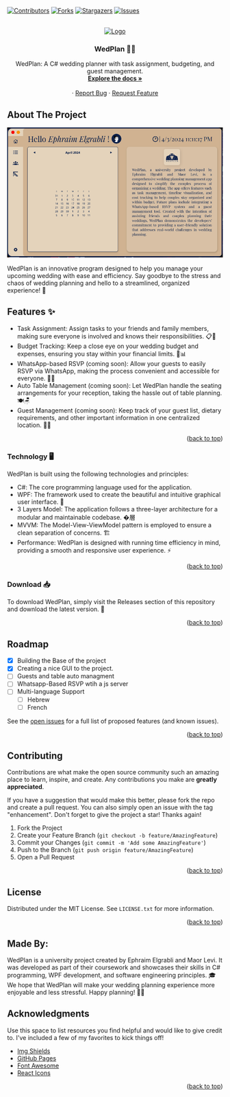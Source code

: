 <a name="readme-top"></a>
[![Contributors][contributors-shield]][contributors-url]
[![Forks][forks-shield]][forks-url]
[![Stargazers][stars-shield]][stars-url]
[![Issues][issues-shield]][issues-url]

<br />
<div align="center">
  <a href="https://github.com/EphraimElgrabli/dotNet5784_1981_1074">
    <img src="images/logo.png" alt="Logo" width="80" height="80">
  </a>

  <h3 align="center">WedPlan 👰🤵</h3>

  <p align="center">
    WedPlan: A C# wedding planner with task assignment, budgeting, and guest management. 
    <br />
    <a href="https://github.com/EphraimElgrabli/dotNet5784_1981_1074"><strong>Explore the docs »</strong></a>
    <br />
    <br />
    ·
    <a href="https://github.com/EphraimElgrabli/dotNet5784_1981_1074/issues/new?labels=bug&template=bug-report---.md">Report Bug</a>
    ·
    <a href="https://github.com/EphraimElgrabli/dotNet5784_1981_1074/issues/new?labels=enhancement&template=feature-request---.md">Request Feature</a>
  </p>
</div>


<!-- ABOUT THE PROJECT -->
## About The Project

[![Product Name Screen Shot][product-screenshot]](https://example.com)

WedPlan is an innovative program designed to help you manage your upcoming wedding with ease and efficiency. Say goodbye to the stress and chaos of wedding planning and hello to a streamlined, organized experience! 🎉

## Features ✨
* Task Assignment: Assign tasks to your friends and family members, making sure everyone is involved and knows their responsibilities. 📋👥
* Budget Tracking: Keep a close eye on your wedding budget and expenses, ensuring you stay within your financial limits. 💸📊
* WhatsApp-based RSVP (coming soon): Allow your guests to easily RSVP via WhatsApp, making the process convenient and accessible for everyone. 📱✅
* Auto Table Management (coming soon): Let WedPlan handle the seating arrangements for your reception, taking the hassle out of table planning. 🍽️🪑
* Guest Management (coming soon): Keep track of your guest list, dietary requirements, and other important information in one centralized location. 👥📝

<p align="right">(<a href="#readme-top">back to top</a>)</p>



### Technology 🖥️

WedPlan is built using the following technologies and principles:

* C#: The core programming language used for the application.
* WPF: The framework used to create the beautiful and intuitive graphical user interface. 🎨
* 3 Layers Model: The application follows a three-layer architecture for a modular and maintainable codebase. �層
* MVVM: The Model-View-ViewModel pattern is employed to ensure a clean separation of concerns. 🏗️
* Performance: WedPlan is designed with running time efficiency in mind, providing a smooth and responsive user experience. ⚡

<p align="right">(<a href="#readme-top">back to top</a>)</p>


### Download 📥

To download WedPlan, simply visit the Releases section of this repository and download the latest version. 🎁

<p align="right">(<a href="#readme-top">back to top</a>)</p>


<!-- ROADMAP -->
## Roadmap

- [x] Building the Base of the project
- [x] Creating a nice GUI to the project.
- [ ] Guests and table auto managment
- [ ] Whatsapp-Based RSVP wtih a js server
- [ ] Multi-language Support
    - [ ] Hebrew
    - [ ] French

See the [open issues](https://github.com/EphraimElgrabli/dotNet5784_1981_1074/issues) for a full list of proposed features (and known issues).

<p align="right">(<a href="#readme-top">back to top</a>)</p>



<!-- CONTRIBUTING -->
## Contributing

Contributions are what make the open source community such an amazing place to learn, inspire, and create. Any contributions you make are **greatly appreciated**.

If you have a suggestion that would make this better, please fork the repo and create a pull request. You can also simply open an issue with the tag "enhancement".
Don't forget to give the project a star! Thanks again!

1. Fork the Project
2. Create your Feature Branch (`git checkout -b feature/AmazingFeature`)
3. Commit your Changes (`git commit -m 'Add some AmazingFeature'`)
4. Push to the Branch (`git push origin feature/AmazingFeature`)
5. Open a Pull Request

<p align="right">(<a href="#readme-top">back to top</a>)</p>



<!-- LICENSE -->
## License

Distributed under the MIT License. See `LICENSE.txt` for more information.

<p align="right">(<a href="#readme-top">back to top</a>)</p>

## Made By:
WedPlan is a university project created by Ephraim Elgrabli and Maor Levi. It was developed as part of their coursework and showcases their skills in C# programming, WPF development, and software engineering principles. 🎓
We hope that WedPlan will make your wedding planning experience more enjoyable and less stressful. Happy planning! 🥂✨


<!-- ACKNOWLEDGMENTS -->
## Acknowledgments

Use this space to list resources you find helpful and would like to give credit to. I've included a few of my favorites to kick things off!

* [Img Shields](https://shields.io)
* [GitHub Pages](https://pages.github.com)
* [Font Awesome](https://fontawesome.com)
* [React Icons](https://react-icons.github.io/react-icons/search)

<p align="right">(<a href="#readme-top">back to top</a>)</p>



<!-- MARKDOWN LINKS & IMAGES -->
<!-- https://www.markdownguide.org/basic-syntax/#reference-style-links -->
[contributors-shield]: https://img.shields.io/github/contributors/othneildrew/Best-README-Template.svg?style=for-the-badge
[contributors-url]: https://github.com/EphraimElgrabli/dotNet5784_1981_1074/graphs/contributors
[forks-shield]: https://img.shields.io/github/forks/othneildrew/Best-README-Template.svg?style=for-the-badge
[forks-url]: https://github.com/EphraimElgrabli/dotNet5784_1981_1074/network/members
[stars-shield]: https://img.shields.io/github/stars/othneildrew/Best-README-Template.svg?style=for-the-badge
[stars-url]: https://github.com/EphraimElgrabli/dotNet5784_1981_1074/stargazers
[issues-shield]: https://img.shields.io/github/issues/othneildrew/Best-README-Template.svg?style=for-the-badge
[issues-url]: https://github.com/EphraimElgrabli/dotNet5784_1981_1074/issues
[linkedin-shield]: https://img.shields.io/badge/-LinkedIn-black.svg?style=for-the-badge&logo=linkedin&colorB=555
[linkedin-url]: https://www.linkedin.com/in/מאור-לוי-198988275/
[linkedin-url2]: https://www.linkedin.com/in/ephraim-g-elgrabli-43810422a/
[product-screenshot]: Screenshot.png
